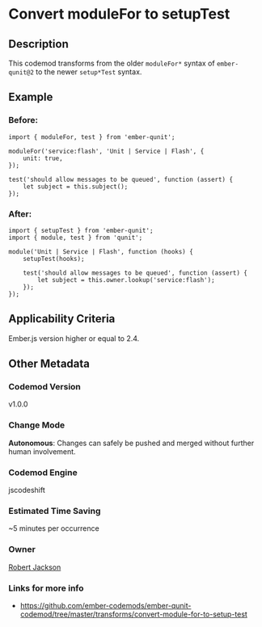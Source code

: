 # Convert moduleFor to setupTest

## Description

This codemod transforms from the older `moduleFor*` syntax of `ember-qunit@2` to the newer `setup*Test` syntax.

## Example

### Before:

```tsx
import { moduleFor, test } from 'ember-qunit';

moduleFor('service:flash', 'Unit | Service | Flash', {
	unit: true,
});

test('should allow messages to be queued', function (assert) {
	let subject = this.subject();
});
```

### After:

```tsx
import { setupTest } from 'ember-qunit';
import { module, test } from 'qunit';

module('Unit | Service | Flash', function (hooks) {
	setupTest(hooks);

	test('should allow messages to be queued', function (assert) {
		let subject = this.owner.lookup('service:flash');
	});
});
```

## Applicability Criteria

Ember.js version higher or equal to 2.4.

## Other Metadata

### Codemod Version

v1.0.0

### Change Mode

**Autonomous**: Changes can safely be pushed and merged without further human involvement.

### **Codemod Engine**

jscodeshift

### Estimated Time Saving

~5 minutes per occurrence

### Owner

[Robert Jackson](https://github.com/rwjblue)

### Links for more info

-   https://github.com/ember-codemods/ember-qunit-codemod/tree/master/transforms/convert-module-for-to-setup-test

